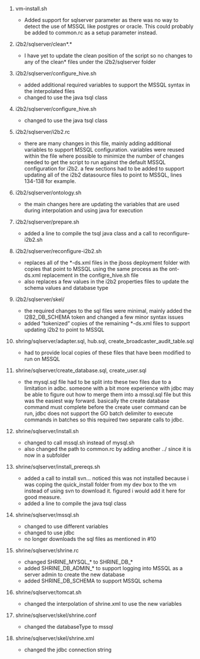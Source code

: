 1. vm-install.sh
	* Added support for sqlserver parameter as there was no way to detect the use of MSSQL like postgres or oracle. This could probably be added to common.rc as a setup parameter instead.

2. i2b2/sqlserver/clean*.*
	* I have yet to update the clean position of the script so no changes to any of the clean* files under the i2b2/sqlserver folder

3. i2b2/sqlserver/configure_hive.sh
	* added additional required variables to support the MSSQL syntax in the interpolated files
	* changed to use the java tsql class

4. i2b2/sqlserver/configure_hive.sh
	* changed to use the java tsql class

5. i2b2/sqlserver/i2b2.rc
	* there are many changes in this file, mainly adding additional variables to support MSSQL configuration. variables were reused within the file where possible to minimize the number of changes needed to get the script to run against the default MSSQL configuration for i2b2. a few sections had to be added to support updating all of the i2b2 datasource files to point to MSSQL, lines 134-138 for example.

6. i2b2/sqlserver/ontology.sh
	* the main changes here are updating the variables that are used during interpolation and using java for execution

7. i2b2/sqlserver/prepare.sh
	* added a line to compile the tsql java class and a call to reconfigure-i2b2.sh

8. i2b2/sqlserver/reconfigure-i2b2.sh
	* replaces all of the *-ds.xml files in the jboss deployment folder with copies that point to MSSQL using the same process as the ont-ds.xml replacement in the configre_hive.sh file
	* also replaces a few values in the i2b2 properties files to update the schema values and database type

9. i2b2/sqlserver/skel/
	* the required changes to the sql files were minimal, mainly added the I2B2_DB_SCHEMA token and changed a few minor syntax issues
	* added “tokenized” copies of the remaining *-ds.xml files to support updating i2b2 to point to MSSQL

10. shring/sqlserver/adapter.sql, hub.sql, create_broadcaster_audit_table.sql
	* had to provide local copies of these files that have been modified to run on MSSQL

11. shrine/sqlserver/create_database.sql, create_user.sql
	* the mysql.sql file had to be split into these two files due to a limitation in adbc. someone with a bit more experience with jdbc may be able to figure out how to merge them into a mssql.sql file but this was the easiest way forward. basically the create database command must complete before the create user command can be run, jdbc does not support the GO batch delimiter to execute commands in batches so this required two separate calls to jdbc.

12. shrine/sqlserver/install.sh
	* changed to call mssql.sh instead of mysql.sh
	* also changed the path to common.rc by adding another ../ since it is now in a subfolder

13. shrine/sqlserver/install_prereqs.sh
	* added a call to install svn… noticed this was not installed because i was coping the quick_install folder from my dev box to the vm instead of using svn to download it. figured i would add it here for good measure.
	* added a line to compile the java tsql class

14. shrine/sqlserver/mssql.sh
	* changed to use different variables
	* changed to use jdbc
	* no longer downloads the sql files as mentioned in #10

15. shrine/sqlserver/shrine.rc
	* changed SHRINE_MYSQL_* to SHRINE_DB_*
	* added SHRINE_DB_ADMIN_* to support logging into MSSQL as a server admin to create the new database
	* added SHRINE_DB_SCHEMA to support MSSQL schema

16. shrine/sqlserver/tomcat.sh
	* changed the interpolation of shrine.xml to use the new variables

17. shrine/sqlserver/skel/shrine.conf
	* changed the databaseType to mssql

18. shrine/sqlserver/skel/shrine.xml
	* changed the jdbc connection string
